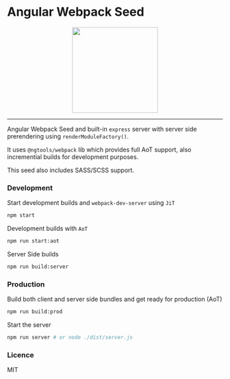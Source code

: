 # Angular Webpack Seed

<p align="center">
  <img src="https://cloud.githubusercontent.com/assets/1796022/23861990/11b1ac98-080c-11e7-8ea6-30c66633f8df.png" width="200">
</p>

---

Angular Webpack Seed and built-in `express` server with server side prerendering using `renderModuleFactory()`.

It uses `@ngtools/webpack` lib which provides full AoT support, also incremential builds for development purposes.

This seed also includes SASS/SCSS support.

### Development

Start development builds and `webpack-dev-server` using `JiT`

```sh
npm start
```

Development builds with `AoT`

```sh
npm run start:aot
```

Server Side builds

```sh
npm run build:server
```

### Production

Build both client and server side bundles and get ready for production (AoT)

```sh
npm run build:prod
```

Start the server

```sh
npm run server # or node ./dist/server.js
```

### Licence

MIT
